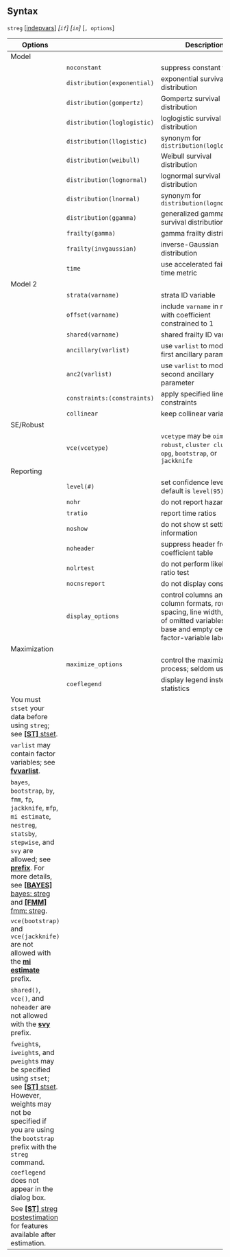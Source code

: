 ## Syntax

`streg`
\[[indepvars](http://www.stata.com/help.cgi?indepvars)\]
_\[`if`\] \[`in`\]_ \[`, options`\]

| Options                                                                                                                                                                                                                                                                                                                                                                                                                                                                               |                                 | Description                                                                                                                                      |
|---------------------------------------------------------------------------------------------------------------------------------------------------------------------------------------------------------------------------------------------------------------------------------------------------------------------------------------------------------------------------------------------------------------------------------------------------------------------------------------|---------------------------------|--------------------------------------------------------------------------------------------------------------------------------------------------|
| Model                                                                                                                                                                                                                                                                                                                                                                                                                                                                                 |                                 |                                                                                                                                                  |
|                                                                                                                                                                                                                                                                                                                                                                                                                                                                                       | `noconstant`                    | suppress constant term                                                                                                                           |
|                                                                                                                                                                                                                                                                                                                                                                                                                                                                                       | `distribution(exponential)`   | exponential survival distribution                                                                                                                |
|                                                                                                                                                                                                                                                                                                                                                                                                                                                                                       | `distribution(gompertz)`      | Gompertz survival distribution                                                                                                                   |
|                                                                                                                                                                                                                                                                                                                                                                                                                                                                                       | `distribution(loglogistic)`   | loglogistic survival distribution                                                                                                                |
|                                                                                                                                                                                                                                                                                                                                                                                                                                                                                       | `distribution(llogistic)`     | synonym for `distribution(loglogistic)`                                                                                                          |
|                                                                                                                                                                                                                                                                                                                                                                                                                                                                                       | `distribution(weibull)`       | Weibull survival distribution                                                                                                                    |
|                                                                                                                                                                                                                                                                                                                                                                                                                                                                                       | `distribution(lognormal)`     | lognormal survival distribution                                                                                                                  |
|                                                                                                                                                                                                                                                                                                                                                                                                                                                                                       | `distribution(lnormal)`       | synonym for `distribution(lognormal)`                                                                                                            |
|                                                                                                                                                                                                                                                                                                                                                                                                                                                                                       | `distribution(ggamma)`        | generalized gamma survival distribution                                                                                                          |
|                                                                                                                                                                                                                                                                                                                                                                                                                                                                                       | `frailty(gamma)`              | gamma frailty distribution                                                                                                                       |
|                                                                                                                                                                                                                                                                                                                                                                                                                                                                                       | `frailty(invgaussian)`        | inverse-Gaussian distribution                                                                                                                    |
|                                                                                                                                                                                                                                                                                                                                                                                                                                                                                       | `time`                          | use accelerated failure-time metric                                                                                                              |
| Model 2                                                                                                                                                                                                                                                                                                                                                                                                                                                                               |                                 |                                                                                                                                                  |
|                                                                                                                                                                                                                                                                                                                                                                                                                                                                                       | `strata(varname)`               | strata ID variable                                                                                                                               |
|                                                                                                                                                                                                                                                                                                                                                                                                                                                                                       | `offset(varname)`               | include `varname` in model with coefficient constrained to 1                                                                                     |
|                                                                                                                                                                                                                                                                                                                                                                                                                                                                                       | `shared(varname)`               | shared frailty ID variable                                                                                                                       |
|                                                                                                                                                                                                                                                                                                                                                                                                                                                                                       | `ancillary(varlist)`            | use `varlist` to model the first ancillary parameter                                                                                             |
|                                                                                                                                                                                                                                                                                                                                                                                                                                                                                       | `anc2(varlist)`                 | use `varlist` to model the second ancillary parameter                                                                                            |
|                                                                                                                                                                                                                                                                                                                                                                                                                                                                                       | `constraints:(constraints)` | apply specified linear constraints                                                                                                               |
|                                                                                                                                                                                                                                                                                                                                                                                                                                                                                       | `collinear`                     | keep collinear variables                                                                                                                         |
| SE/Robust                                                                                                                                                                                                                                                                                                                                                                                                                                                                             |                                 |                                                                                                                                                  |
|                                                                                                                                                                                                                                                                                                                                                                                                                                                                                       | `vce(vcetype)`                  | `vcetype` may be `oim`, `robust`, `cluster clustvar`, `opg`, `bootstrap`, or `jackknife`                                                       |
| Reporting                                                                                                                                                                                                                                                                                                                                                                                                                                                                             |                                 |                                                                                                                                                  |
|                                                                                                                                                                                                                                                                                                                                                                                                                                                                                       | `level(#)`                      | set confidence level; default is `level(95)`                                                                                                     |
|                                                                                                                                                                                                                                                                                                                                                                                                                                                                                       | `nohr`                          | do not report hazard ratios                                                                                                                      |
|                                                                                                                                                                                                                                                                                                                                                                                                                                                                                       | `tratio`                        | report time ratios                                                                                                                               |
|                                                                                                                                                                                                                                                                                                                                                                                                                                                                                       | `noshow`                        | do not show st setting information                                                                                                               |
|                                                                                                                                                                                                                                                                                                                                                                                                                                                                                       | `noheader`                      | suppress header from coefficient table                                                                                                           |
|                                                                                                                                                                                                                                                                                                                                                                                                                                                                                       | `nolrtest`                      | do not perform likelihood-ratio test                                                                                                             |
|                                                                                                                                                                                                                                                                                                                                                                                                                                                                                       | `nocnsreport`                   | do not display constraints                                                                                                                       |
|                                                                                                                                                                                                                                                                                                                                                                                                                                                                                       | `display_options`               | control columns and column formats, row spacing, line width, display of omitted variables and base and empty cells, and factor-variable labeling |
| Maximization                                                                                                                                                                                                                                                                                                                                                                                                                                                                          |                                 |                                                                                                                                                  |
|                                                                                                                                                                                                                                                                                                                                                                                                                                                                                       | `maximize_options`              | control the maximization process; seldom used                                                                                                    |
|                                                                                                                                                                                                                                                                                                                                                                                                                                                                                       | `coeflegend`                    | display legend instead of statistics                                                                                                             |
| You must `stset` your data before using `streg`; see [<strong>[ST]</strong> stset](http://www.stata.com/help.cgi?stset).                                                                                                                                                                                                                                                                                                                                   |                                 |                                                                                                                                                  |
| `varlist` may contain factor variables; see [<strong>fvvarlist</strong>](http://www.stata.com/help.cgi?fvvarlist).                                                                                                                                                                                                                                                                                                                                         |                                 |                                                                                                                                                  |
| `bayes`, `bootstrap`, `by`, `fmm`, `fp`, `jackknife`, `mfp`, `mi estimate`, `nestreg`, `statsby`, `stepwise`, and `svy` are allowed; see [<strong>prefix</strong>](http://www.stata.com/help.cgi?prefix). For more details, see [<strong>[BAYES]</strong> bayes: streg](http://www.stata.com/help.cgi?bayes_streg) and [<strong>[FMM]</strong> fmm: streg](http://www.stata.com/help.cgi?fmm_streg). |                                 |                                                                                                                                                  |
| `vce(bootstrap)` and `vce(jackknife)` are not allowed with the [<strong>mi estimate</strong>](http://www.stata.com/help.cgi?mi%20estimate) prefix.                                                                                                                                                                                                                                                                                                         |                                 |                                                                                                                                                  |
| `shared()`, `vce()`, and `noheader` are not allowed with the [<strong>svy</strong>](http://www.stata.com/help.cgi?svy) prefix.                                                                                                                                                                                                                                                                                                                             |                                 |                                                                                                                                                  |
| `fweight`s, `iweight`s, and `pweight`s may be specified using `stset`; see [<strong>[ST]</strong> stset](http://www.stata.com/help.cgi?stset). However, weights may not be specified if you are using the `bootstrap` prefix with the `streg` command.                                                                                                                                                                                                     |                                 |                                                                                                                                                  |
| `coeflegend` does not appear in the dialog box.                                                                                                                                                                                                                                                                                                                                                                                                                                       |                                 |                                                                                                                                                  |
| See [<strong>[ST]</strong> streg postestimation](http://www.stata.com/help.cgi?streg_postestimation) for features available after estimation.                                                                                                                                                                                                                                                                                                              |                                 |                                                                                                                                                  |
